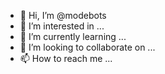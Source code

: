 - 👋 Hi, I’m @modebots
- 👀 I’m interested in ...
- 🌱 I’m currently learning ...
- 💞️ I’m looking to collaborate on ...
- 📫 How to reach me ...

<!---
modebots/modebots is a ✨ special ✨ repository because its `README.md` (this file) appears on your GitHub profile.
You can click the Preview link to take a look at your changes.
--->
